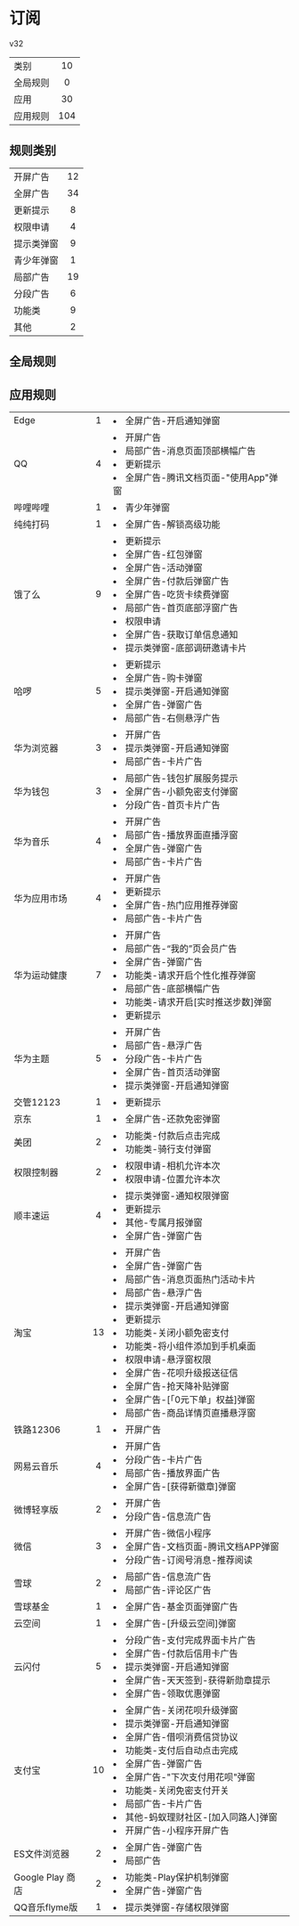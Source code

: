 # 订阅

v32

|||
| - |:-:|
|类别|10|
|全局规则|0|
|应用|30|
|应用规则|104|

## 规则类别

|||
| - |:-:|
|开屏广告|12|
|全屏广告|34|
|更新提示|8|
|权限申请|4|
|提示类弹窗|9|
|青少年弹窗|1|
|局部广告|19|
|分段广告|6|
|功能类|9|
|其他|2|

## 全局规则



## 应用规则

||||
| - |:-:|-|
|Edge|1|<li>全屏广告-开启通知弹窗|
|QQ|4|<li>开屏广告<li>局部广告-消息页面顶部横幅广告<li>更新提示<li>全屏广告-腾讯文档页面-"使用App"弹窗|
|哔哩哔哩|1|<li>青少年弹窗|
|纯纯打码|1|<li>全屏广告-解锁高级功能|
|饿了么|9|<li>更新提示<li>全屏广告-红包弹窗<li>全屏广告-活动弹窗<li>全屏广告-付款后弹窗广告<li>全屏广告-吃货卡续费弹窗<li>局部广告-首页底部浮窗广告<li>权限申请<li>全屏广告-获取订单信息通知<li>提示类弹窗-底部调研邀请卡片|
|哈啰|5|<li>更新提示<li>全屏广告-购卡弹窗<li>提示类弹窗-开启通知弹窗<li>全屏广告-弹窗广告<li>局部广告-右侧悬浮广告|
|华为浏览器|3|<li>开屏广告<li>提示类弹窗-开启通知弹窗<li>局部广告-卡片广告|
|华为钱包|3|<li>局部广告-钱包扩展服务提示<li>全屏广告-小额免密支付弹窗<li>分段广告-首页卡片广告|
|华为音乐|4|<li>开屏广告<li>局部广告-播放界面直播浮窗<li>全屏广告-弹窗广告<li>局部广告-卡片广告|
|华为应用市场|4|<li>开屏广告<li>更新提示<li>全屏广告-热门应用推荐弹窗<li>局部广告-卡片广告|
|华为运动健康|7|<li>开屏广告<li>局部广告-“我的”页会员广告<li>全屏广告-弹窗广告<li>功能类-请求开启个性化推荐弹窗<li>局部广告-底部横幅广告<li>功能类-请求开启[实时推送步数]弹窗<li>更新提示|
|华为主题|5|<li>开屏广告<li>局部广告-悬浮广告<li>分段广告-卡片广告<li>全屏广告-首页活动弹窗<li>提示类弹窗-开启通知弹窗|
|交管12123|1|<li>更新提示|
|京东|1|<li>全屏广告-还款免密弹窗|
|美团|2|<li>功能类-付款后点击完成<li>功能类-骑行支付弹窗|
|权限控制器|2|<li>权限申请-相机允许本次<li>权限申请-位置允许本次|
|顺丰速运|4|<li>提示类弹窗-通知权限弹窗<li>更新提示<li>其他-专属月报弹窗<li>全屏广告-弹窗广告|
|淘宝|13|<li>开屏广告<li>全屏广告-弹窗广告<li>局部广告-消息页面热门活动卡片<li>局部广告-悬浮广告<li>提示类弹窗-开启通知弹窗<li>更新提示<li>功能类-关闭小额免密支付<li>功能类-将小组件添加到手机桌面<li>权限申请-悬浮窗权限<li>全屏广告-花呗升级报送征信<li>全屏广告-抢天降补贴弹窗<li>全屏广告-[「0元下单」权益]弹窗<li>局部广告-商品详情页直播悬浮窗|
|铁路12306|1|<li>开屏广告|
|网易云音乐|4|<li>开屏广告<li>分段广告-卡片广告<li>局部广告-播放界面广告<li>全屏广告-[获得新徽章]弹窗|
|微博轻享版|2|<li>开屏广告<li>分段广告-信息流广告|
|微信|3|<li>开屏广告-微信小程序<li>全屏广告-文档页面-腾讯文档APP弹窗<li>分段广告-订阅号消息-推荐阅读|
|雪球|2|<li>局部广告-信息流广告<li>局部广告-评论区广告|
|雪球基金|1|<li>全屏广告-基金页面弹窗广告|
|云空间|1|<li>全屏广告-[升级云空间]弹窗|
|云闪付|5|<li>分段广告-支付完成界面卡片广告<li>全屏广告-付款后信用卡广告<li>提示类弹窗-开启通知弹窗<li>全屏广告-天天签到-获得新勋章提示<li>全屏广告-领取优惠弹窗|
|支付宝|10|<li>全屏广告-关闭花呗升级弹窗<li>提示类弹窗-开启通知弹窗<li>全屏广告-借呗消费信贷协议<li>功能类-支付后自动点击完成<li>全屏广告-弹窗广告<li>全屏广告-"下次支付用花呗"弹窗<li>功能类-关闭免密支付开关<li>局部广告-卡片广告<li>其他-蚂蚁理财社区-[加入同路人]弹窗<li>开屏广告-小程序开屏广告|
|ES文件浏览器|2|<li>全屏广告-弹窗广告<li>局部广告|
|Google Play 商店|2|<li>功能类-Play保护机制弹窗<li>全屏广告-弹窗广告|
|QQ音乐flyme版|1|<li>提示类弹窗-存储权限弹窗|
